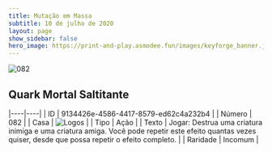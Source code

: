 ```yaml
---
title: Mutação em Massa
subtitle: 10 de julho de 2020
layout: page
show_sidebar: false
hero_image: https://print-and-play.asmodee.fun/images/keyforge_banner.jpg
---
```


![082](https://cdn.keyforgegame.com/media/card_front/pt/479_082_P9326HRV7Q63_pt.png)

## Quark Mortal Saltitante

|----|----|
| ID | 9134426e-4586-4417-8579-ed62c4a232b4 |
| Número | 082 |
| Casa | ![Logos](https://archonarcana.com/images/thumb/c/ce/Logos.png/22px-Logos.png "Logos") |
| Tipo | Ação |
| Texto | Jogar: Destrua uma criatura inimiga e uma criatura amiga. Você pode repetir este efeito quantas vezes quiser, desde que possa repetir o efeito completo. |
| Raridade | Incomum |

